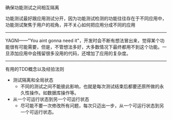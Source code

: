 确保功能测试之间相互隔离

功能测试最好跟应用测试分开，因为功能测试检测的功能往往存在于不同应用中，功能测试聚焦于用户的视角，并不关心如何把应用分成不同的应用

***

YAGNI——"You aint gonna need it"，开发时会不断有想法冒出来，觉得某个功能很有可能需要，但是，不管想法多好，大多数情况下最终都用不到这个功能。一旦添加应用中会残留很多没用的代码，还增加了应用的复杂度。

***

有用的TDD概念以及经验法则

- 测试隔离和全局状态
    - 不同的测试之间不能彼此影响，也就是每次测试结束后都要还原所做的永久性操作。如数据库操作等。
- 从一个可运行状态到另一个可运行状态
    - 尽可能不要一次修改所有问题，每次只迈出一步，从一个可运行状态到另一个可运行状态。
